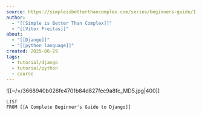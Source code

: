 ```yaml
---
source: https://simpleisbetterthancomplex.com/series/beginners-guide/1.11/
author:
  - "[[Simple is Better Than Complex]]"
  - "[[Vitor Freitas]]"
about:
  - "[[Django]]"
  - "[[python language]]"
created: 2025-06-29
tags:
  - tutorial/django
  - tutorial/python
  - course
---
```

![[~/×/3668940b026fe4701b84d827fec9a8fc_MD5.jpg|400]]

```dataview
LIST
FROM [[A Complete Beginner's Guide to Django]]
```
